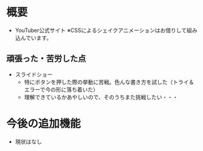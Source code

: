 # 概要
- YouTuber公式サイト
※CSSによるシェイクアニメーションはお借りして組み込んでいます。

## 頑張った・苦労した点
- スライドショー
  - 特にボタンを押した際の挙動に苦戦。色んな書き方を試した（トライ＆エラーで今の形に落ち着いた）
  - 理解できているかあやしいので、そのうちまた挑戦したい・・・

# 今後の追加機能
- 現状はなし
